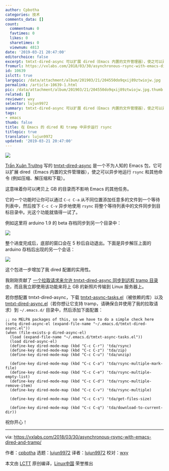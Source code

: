 ```yaml
---
author: Cpbotha
categories: 技术
comments_data: []
count:
  commentnum: 0
  favtimes: 0
  likes: 0
  sharetimes: 0
  viewnum: 4813
date: '2019-03-21 20:47:00'
editorchoice: false
excerpt: tmtxt-dired-async 可以扩展 dired（Emacs 内置的文件管理器），使之可以异步地运行 rsync 和其他命令（例如压缩、解压缩和下载）。
fromurl: https://vxlabs.com/2018/03/30/asynchronous-rsync-with-emacs-dired-and-tramp/
id: 10639
islctt: true
largepic: /data/attachment/album/201903/21/204550do9qxij89ztwiojw.jpg
permalink: /article-10639-1.html
pic: /data/attachment/album/201903/21/204550do9qxij89ztwiojw.jpg.thumb.jpg
related: []
reviewer: wxy
selector: lujun9972
summary: tmtxt-dired-async 可以扩展 dired（Emacs 内置的文件管理器），使之可以异步地运行 rsync 和其他命令（例如压缩、解压缩和下载）。
tags:
- emacs
thumb: false
title: 在 Emacs 的 dired 和 tramp 中异步运行 rsync
titlepic: true
translator: lujun9972
updated: '2019-03-21 20:47:00'
---
```


![](/data/attachment/album/201903/21/204550do9qxij89ztwiojw.jpg)


[Trần Xuân Trường](https://truongtx.me/about.html) 写的 [tmtxt-dired-async](https://truongtx.me/tmtxt-dired-async.html) 是一个不为人知的 Emacs 包，它可以扩展 dired（Emacs 内置的文件管理器），使之可以异步地运行 `rsync` 和其他命令 (例如压缩、解压缩和下载）。


这意味着你可以拷贝上 GB 的目录而不影响 Emacs 的其他任务。


它的一个功能时让你可以通过 `C-c C-a` 从不同位置添加任意多的文件到一个等待列表中，然后按下 `C-c C-v` 异步地使用 `rsync` 将整个等待列表中的文件同步到目标目录中。光这个功能就值得一试了。


例如这里将 arduino 1.9 的 beta 存档同步到另一个目录中：


![](/data/attachment/album/201903/21/204741q5xxlrx2xz28jh2h.png)


整个进度完成后，底部的窗口会在 5 秒后自动退出。下面是异步解压上面的 arduino 存档后出现的另一个会话：


![](/data/attachment/album/201903/21/204744yphj8jdpj8zfdp77.png)


这个包进一步增加了我 dired 配置的实用性。


我刚刚贡献了 [一个拉取请求来允许 tmtxt-dired-async 同步到远程 tramp 目录中](https://github.com/tmtxt/tmtxt-dired-async/pull/6)，而且我立即使用该功能来将上 GB 的新照片传输到 Linux 服务器上。


若你想配置 tmtxt-dired-async，下载 [tmtxt-async-tasks.el](https://github.com/tmtxt/tmtxt-async-tasks)（被依赖的库）以及 [tmtxt-dired-async.el](https://github.com/tmtxt/tmtxt-dired-async)（若你想让它支持 tramp，请确保合并使用了我的拉取请求）到 `~/.emacs.d/` 目录中，然后添加下面配置：



```
;; no MELPA packages of this, so we have to do a simple check here
(setq dired-async-el (expand-file-name "~/.emacs.d/tmtxt-dired-async.el"))
(when (file-exists-p dired-async-el)
  (load (expand-file-name "~/.emacs.d/tmtxt-async-tasks.el"))
  (load dired-async-el)
  (define-key dired-mode-map (kbd "C-c C-r") 'tda/rsync)
  (define-key dired-mode-map (kbd "C-c C-z") 'tda/zip)
  (define-key dired-mode-map (kbd "C-c C-u") 'tda/unzip)

  (define-key dired-mode-map (kbd "C-c C-a") 'tda/rsync-multiple-mark-file)
  (define-key dired-mode-map (kbd "C-c C-e") 'tda/rsync-multiple-empty-list)
  (define-key dired-mode-map (kbd "C-c C-d") 'tda/rsync-multiple-remove-item)
  (define-key dired-mode-map (kbd "C-c C-v") 'tda/rsync-multiple)

  (define-key dired-mode-map (kbd "C-c C-s") 'tda/get-files-size)

  (define-key dired-mode-map (kbd "C-c C-q") 'tda/download-to-current-dir))
```

祝你开心！




---


via: <https://vxlabs.com/2018/03/30/asynchronous-rsync-with-emacs-dired-and-tramp/>


作者：[cpbotha](https://vxlabs.com/author/cpbotha/) 选题：[lujun9972](https://github.com/lujun9972) 译者：[lujun9972](https://github.com/lujun9972) 校对：[wxy](https://github.com/wxy)


本文由 [LCTT](https://github.com/LCTT/TranslateProject) 原创编译，[Linux中国](https://linux.cn/) 荣誉推出